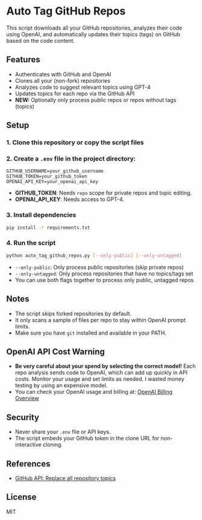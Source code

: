 # Auto Tag GitHub Repos

This script downloads all your GitHub repositories, analyzes their code using OpenAI, and automatically updates their topics (tags) on GitHub based on the code content.

## Features
- Authenticates with GitHub and OpenAI
- Clones all your (non-fork) repositories
- Analyzes code to suggest relevant topics using GPT-4
- Updates topics for each repo via the GitHub API
- **NEW:** Optionally only process public repos or repos without tags (topics)

## Setup

### 1. Clone this repository or copy the script files

### 2. Create a `.env` file in the project directory:

```
GITHUB_USERNAME=your_github_username
GITHUB_TOKEN=your_github_token
OPENAI_API_KEY=your_openai_api_key
```

- **GITHUB_TOKEN**: Needs `repo` scope for private repos and topic editing.
- **OPENAI_API_KEY**: Needs access to GPT-4.

### 3. Install dependencies

```bash
pip install -r requirements.txt
```

### 4. Run the script

```bash
python auto_tag_github_repos.py [--only-public] [--only-untagged]
```

- `--only-public`: Only process public repositories (skip private repos)
- `--only-untagged`: Only process repositories that have no topics/tags set
- You can use both flags together to process only public, untagged repos

## Notes
- The script skips forked repositories by default.
- It only scans a sample of files per repo to stay within OpenAI prompt limits.
- Make sure you have `git` installed and available in your PATH.

## OpenAI API Cost Warning
- **Be very careful about your spend by selecting the correct model!** Each repo analysis sends code to OpenAI, which can add up quickly in API costs. Monitor your usage and set limits as needed. I wasted money testing by using an expensive model.
- You can check your OpenAI usage and billing at: [OpenAI Billing Overview](https://platform.openai.com/settings/organization/billing/overview)

## Security
- Never share your `.env` file or API keys.
- The script embeds your GitHub token in the clone URL for non-interactive cloning.

## References
- [GitHub API: Replace all repository topics](https://docs.github.com/en/rest/repos/repos?apiVersion=2022-11-28#replace-all-repository-topics)

## License
MIT 